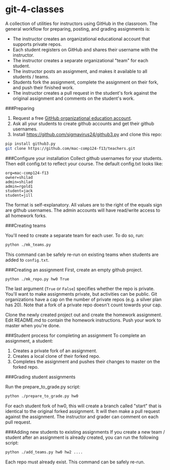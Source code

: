git-4-classes
=============

A collection of utilities for instructors using GitHub in the classroom. The general workflow for preparing, posting, and grading assignments is:

* The instructor creates an organizational educational account that supports private repos.
* Each student registers on GitHub and shares their username with the instructor.
* The instructor creates a separate organizational "team" for each student.
* The instructor posts an assignment, and makes it available to all students / teams.
* Students fork the assignment, complete the assignment on their fork, and push their finished work.
* The instructor creates a pull request in the student's fork against the original assignment and comments on the student's work.


###Preparing 
1. Request a free [GitHub organizational education account](https://github.com/edu).
2. Ask all your students to create github accounts and get their github usernames.
3. Install https://github.com/sigmavirus24/github3.py and clone this repo:

```bash
pip install github3.py
git clone https://github.com/mac-comp124-f13/teachers.git
```

###Configure your installation
Collect github usernames for your students. Then edit config.txt to reflect your course. The default config.txt looks like:
```
org=mac-comp124-f13
owner=shilad
admin=shilad
admin=rgold1
student=jack
student=jill
```
The format is self-explanatory. All values are to the right of the equals sign are github usernames. The admin accounts will have read/write access to all homework forks.

###Creating teams

You'll need to create a separate team for each user. To do so, run:
```bash
python ./mk_teams.py
```
This command can be safely re-run on existing teams when students are added to `config.txt`.

###Creating an assignment
First, create an empty github project.
```bash
python ./mk_repo.py hw0 True
```

The last argument (`True` or `False`) specifies whether the repo is private. 
You'll want to make assignments private, but activities can be public.
Git organizations have a cap on the number of private repos (e.g. a silver plan has 20).
Note that a fork of a private repo doesn't count towards your cap.

Clone the newly created project out and create the homework assignment.
Edit README.md to contain the homework instructions.
Push your work to master when you're done.

###Student process for completing an assignment
To complete an assignment, a student:

1. Creates a private fork of an assignment.
2. Creates a local clone of their forked repo.
3. Completes the assignment and pushes their changes to master on the forked repo.

###Grading student assignments

Run the prepare_to_grade.py script:

```bash
python ./prepare_to_grade.py hw0
```

For each student fork of hw0, this will create a branch called "start" that is identical to the original forked assignment. It will then make a pull request against the assignment. The instructor and grader can comment on each pull request.

###Adding new students to existing assignments
If you create a new team / student after an assignment is already created, you can run the following script:
```bash
python ./add_teams.py hw0 hw2 ....
```
Each repo must already exist. This command can be safely re-run.
